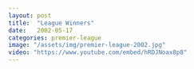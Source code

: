 ```yaml
---
layout: post
title:  "League Winners"
date:   2002-05-17
categories: premier-league
image: "/assets/img/premier-league-2002.jpg"
video: "https://www.youtube.com/embed/hRDJNoax8p8"
---
```

